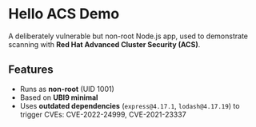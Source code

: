 # Hello ACS Demo

A deliberately vulnerable but non-root Node.js app, used to demonstrate scanning with **Red Hat Advanced Cluster Security (ACS)**.

## Features

- Runs as **non-root** (UID 1001)
- Based on **UBI9 minimal**
- Uses **outdated dependencies** (`express@4.17.1`, `lodash@4.17.19`) to trigger CVEs: CVE-2022-24999, CVE-2021-23337
  
